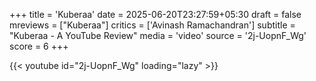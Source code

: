 +++
title = 'Kuberaa'
date = 2025-06-20T23:27:59+05:30
draft = false
mreviews = ["Kuberaa"]
critics = ['Avinash Ramachandran']
subtitle = "Kuberaa - A YouTube Review"
media = 'video'
source = '2j-UopnF_Wg'
score = 6
+++

{{< youtube id="2j-UopnF_Wg" loading="lazy" >}}
